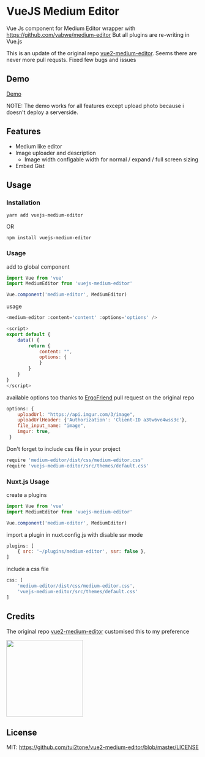 # VueJS Medium Editor

Vue Js component for Medium Editor wrapper with https://github.com/yabwe/medium-editor
But all plugins are re-writing in Vue.js

This is an update of the original repo [vue2-medium-editor](https://github.com/tui2tone/vue2-medium-editor). Seems there are never more pull requsts. Fixed few bugs and issues

## Demo
[Demo](https://tui2tone.github.io/vue2-medium-editor/?target=_blank)

NOTE: The demo works for all features except upload photo because i doesn't deploy a serverside.

## Features
- Medium like editor
- Image uploader and description
    - Image width configable width for normal / expand / full screen sizing
- Embed Gist

## Usage

### Installation

```
yarn add vuejs-medium-editor
```
OR 

```
npm install vuejs-medium-editor
```

### Usage

add to global component

```js
import Vue from 'vue'
import MediumEditor from 'vuejs-medium-editor'

Vue.component('medium-editor', MediumEditor)
```

usage

```js
<medium-editor :content='content' :options='options' />

<script>
export default {
    data() {
        return {
            content: "",
            options: {
            }
        }
    }
}
</script>
```

available options too thanks to [ErgoFriend](https://github.com/ErgoFriend) pull request on the original repo

```js
options: {
    uploadUrl: "https://api.imgur.com/3/image",
    uploadUrlHeader: {'Authorization': 'Client-ID a3tw6ve4wss3c'},
    file_input_name: "image",
    imgur: true,
 }

```

Don't forget to include css file in your project
```js
require 'medium-editor/dist/css/medium-editor.css'
require 'vuejs-medium-editor/src/themes/default.css'
```

### Nuxt.js Usage

create a plugins

```js
import Vue from 'vue'
import MediumEditor from 'vuejs-medium-editor'

Vue.component('medium-editor', MediumEditor)
```

import a plugin in nuxt.config.js with disable ssr mode

```js
plugins: [
    { src: '~/plugins/medium-editor', ssr: false },
]
```

include a css file
```js
css: [
    'medium-editor/dist/css/medium-editor.css',
    'vuejs-medium-editor/src/themes/default.css'
]
```

## Credits

The original repo [vue2-medium-editor](https://github.com/tui2tone/vue2-medium-editor)
customised this to my preference

[<img width=200 src="https://appslab.co.ke/assets/img/logo.png">](https://appslab.co.ke) 

## License

MIT: https://github.com/tui2tone/vue2-medium-editor/blob/master/LICENSE